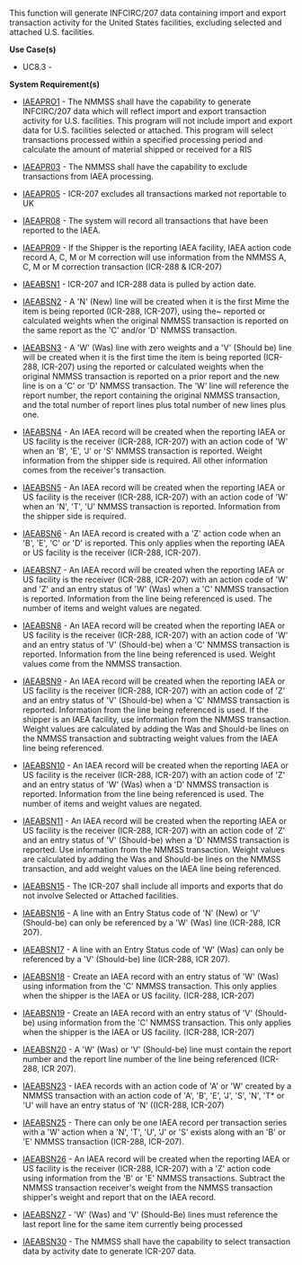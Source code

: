 This function will generate INFCIRC/207 data containing import and export transaction activity for the United States facilities, excluding selected and attached U.S. facilities.

**Use Case(s)**

- UC8.3 -

**System Requirement(s)**

- <a href="https://dev.azure.com/Link-Technologies/NMMSS%20Requirements/_workitems/edit/617/" target="_blank">IAEAPRO1</a> - The NMMSS shall have the capability to generate INFCIRC/207 data which will reflect import and export transaction activity for U.S. facilities. This program will not include import and export data for U.S. facilities selected or attached. This program will select transactions processed within a specified processing period and calculate the amount of material shipped or received for a RIS

- <a href="https://dev.azure.com/Link-Technologies/NMMSS%20Requirements/_workitems/edit/642/" target="_blank">IAEAPR03</a> - The NMMSS shall have the capability to exclude transactions from IAEA processing.

- <a href="https://dev.azure.com/Link-Technologies/NMMSS%20Requirements/_workitems/edit/643/" target="_blank">IAEAPR05</a> - ICR-207 excludes all transactions marked not reportable to UK

- <a href="https://dev.azure.com/Link-Technologies/NMMSS%20Requirements/_workitems/edit/617/" target="_blank">IAEAPR08</a> - The system will record all transactions that have been reported to the IAEA.

- <a href="https://dev.azure.com/Link-Technologies/NMMSS%20Requirements/_workitems/edit/617/" target="_blank">IAEAPR09</a> - If the Shipper is the reporting IAEA facility, IAEA action code record A, C, M or M correction will use information from the NMMSS A, C, M or M correction transaction (ICR-288 & ICR-207)

- <a href="https://dev.azure.com/Link-Technologies/NMMSS%20Requirements/_workitems/edit/617/" target="_blank">IAEABSN1</a> - ICR-207 and ICR-288 data is pulled by action date.

- <a href="https://dev.azure.com/Link-Technologies/NMMSS%20Requirements/_workitems/edit/617/" target="_blank">IAEABSN2</a> - A 'N' (New) line will be created when it is the first Mime the item is being reported (ICR-288, ICR-207), using the~ reported or calculated weights when the original NMMSS transaction is reported on the same report as the 'C' and/or 'D' NMMSS transaction.

- <a href="https://dev.azure.com/Link-Technologies/NMMSS%20Requirements/_workitems/edit/617/" target="_blank">IAEABSN3</a> - A 'W' (Was) line with zero weights and a 'V' (Should be) line will be created when it is the first time the item is being reported (ICR-288, ICR-207) using the reported or calculated weights when the original NMMSS transaction is reported on a prior report and the new line is on a 'C' or 'D' NMMSS transaction. The 'W' line will reference the report number, the report containing the original NMMSS transaction, and the total number of report lines plus total number of new lines plus one.

- <a href="https://dev.azure.com/Link-Technologies/NMMSS%20Requirements/_workitems/edit/617/" target="_blank">IAEABSN4</a> - An IAEA record will be created when the reporting IAEA or US facility is the receiver (ICR-288, ICR-207) with an action code of 'W' when an 'B', 'E', 'J' or 'S' NMMSS transaction is reported. Weight information from the shipper side is required. All other information comes from the receiver's transaction.

- <a href="https://dev.azure.com/Link-Technologies/NMMSS%20Requirements/_workitems/edit/617/" target="_blank">IAEABSN5</a> - An IAEA record will be created when the reporting IAEA or US facility is the receiver (ICR-288, ICR-207) with an action code of 'W' when an 'N', 'T', 'U' NMMSS transaction is reported. Information from the shipper side is required.

- <a href="https://dev.azure.com/Link-Technologies/NMMSS%20Requirements/_workitems/edit/617/" target="_blank">IAEABSN6</a> - An IAEA record is created with a 'Z' action code when an 'B', 'E', 'C' or 'D' is reported. This only applies when the reporting IAEA or US facility is the receiver (ICR-288, ICR-207).

- <a href="https://dev.azure.com/Link-Technologies/NMMSS%20Requirements/_workitems/edit/617/" target="_blank">IAEABSN7</a> - An IAEA record will be created when the reporting IAEA or US facility is the receiver (ICR-288, ICR-207) with an action code of 'W' and 'Z' and an entry status of 'W' (Was) when a 'C' NMMSS transaction is reported. Information from the line being referenced is used. The number of items and weight values are negated.

- <a href="https://dev.azure.com/Link-Technologies/NMMSS%20Requirements/_workitems/edit/617/" target="_blank">IAEABSN8</a> - An IAEA record will be created when the reporting IAEA or US facility is the receiver (ICR-288, ICR-207) with an action code of 'W' and an entry status of 'V' (Should-be) when a 'C' NMMSS transaction is reported. Information from the line being referenced is used. Weight values come from the NMMSS transaction.

- <a href="https://dev.azure.com/Link-Technologies/NMMSS%20Requirements/_workitems/edit/617/" target="_blank">IAEABSN9</a> - An IAEA record will be created when the reporting IAEA or US facility is the receiver (ICR-288, ICR-207) with an action code of 'Z' and an entry status of 'V' (Should-be) when a 'C' NMMSS transaction is reported. Information from the line being referenced is used. If the shipper is an IAEA facility, use information from the NMMSS transaction. Weight values are calculated by adding the Was and Should-be lines on the NMMSS transaction and subtracting weight values from the IAEA line being referenced.

- <a href="https://dev.azure.com/Link-Technologies/NMMSS%20Requirements/_workitems/edit/617/" target="_blank">IAEABSN10</a> - An IAEA record will be created when the reporting IAEA or US facility is the receiver (ICR-288, ICR-207) with an action code of 'Z' and an entry status of 'W' (Was) when a 'D' NMMSS transaction is reported. Information from the line being referenced is used. The number of items and weight values are negated.

- <a href="https://dev.azure.com/Link-Technologies/NMMSS%20Requirements/_workitems/edit/617/" target="_blank">IAEABSN11</a> - An IAEA record will be created when the reporting IAEA or US facility is the receiver (ICR-288, ICR-207) with an action code of 'Z' and an entry status of 'V' (Should-be) when a 'D' NMMSS transaction is reported. Use information from the NMMSS transaction. Weight values are calculated by adding the Was and Should-be lines on the NMMSS transaction, and add weight values on the IAEA line being referenced.

- <a href="https://dev.azure.com/Link-Technologies/NMMSS%20Requirements/_workitems/edit/617/" target="_blank">IAEABSN15</a> - The ICR-207 shall include all imports and exports that do not involve Selected or Attached facilities.

- <a href="https://dev.azure.com/Link-Technologies/NMMSS%20Requirements/_workitems/edit/617/" target="_blank">IAEABSN16</a> - A line with an Entry Status code of 'N' (New) or 'V' (Should-be) can only be referenced by a 'W' (Was) line (ICR-288, ICR 207).

- <a href="https://dev.azure.com/Link-Technologies/NMMSS%20Requirements/_workitems/edit/617/" target="_blank">IAEABSN17</a> - A line with an Entry Status code of 'W' (Was) can only be referenced by a 'V' (Should-be) line (ICR-288, ICR 207).

- <a href="https://dev.azure.com/Link-Technologies/NMMSS%20Requirements/_workitems/edit/617/" target="_blank">IAEABSN18</a> - Create an IAEA record with an entry status of 'W' (Was) using information from the 'C' NMMSS transaction. This only applies when the shipper is the IAEA or US facility. (ICR-288, ICR-207)

- <a href="https://dev.azure.com/Link-Technologies/NMMSS%20Requirements/_workitems/edit/617/" target="_blank">IAEABSN19</a> - Create an IAEA record with an entry status of 'V' (Should-be) using information from the 'C' NMMSS transaction. This only applies when the shipper is the IAEA or US facility. (ICR-288, ICR-207)

- <a href="https://dev.azure.com/Link-Technologies/NMMSS%20Requirements/_workitems/edit/617/" target="_blank">IAEABSN20</a> - A 'W' (Was) or 'V' (Should-be) line must contain the report number and the report line number of the line being referenced (ICR-288, ICR 207).

- <a href="https://dev.azure.com/Link-Technologies/NMMSS%20Requirements/_workitems/edit/617/" target="_blank">IAEABSN23</a> - IAEA records with an action code of 'A' or 'W' created by a NMMSS transaction with an action code of 'A', 'B', 'E', 'J', 'S', 'N', 'T* or 'U' will have an entry status of 'N' ((ICR-288, ICR-207)

- <a href="https://dev.azure.com/Link-Technologies/NMMSS%20Requirements/_workitems/edit/617/" target="_blank">IAEABSN25</a> - There can only be one IAEA record per transaction series with a 'W' action when a 'N', 'T', 'U', 'J' or 'S' exists along with an 'B' or 'E' NMMSS transaction (ICR-288, ICR-207).

- <a href="https://dev.azure.com/Link-Technologies/NMMSS%20Requirements/_workitems/edit/617/" target="_blank">IAEABSN26</a> - An IAEA record will be created when the reporting IAEA or US facility is the receiver (ICR-288, ICR-207) with a 'Z' action code using information from the 'B' or 'E' NMMSS transactions. Subtract the NMMSS transaction receiver's weight from the NMMSS transaction shipper's weight and report that on the IAEA record.

- <a href="https://dev.azure.com/Link-Technologies/NMMSS%20Requirements/_workitems/edit/617/" target="_blank">IAEABSN27</a> - 'W' (Was) and 'V' (Should-Be) lines must reference the last report line for the same item currently being processed

- <a href="https://dev.azure.com/Link-Technologies/NMMSS%20Requirements/_workitems/edit/617/" target="_blank">IAEABSN30</a> - The NMMSS shall have the capability to select transaction data by activity date to generate ICR-207 data.

